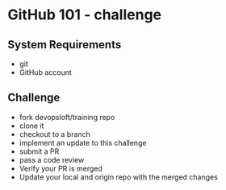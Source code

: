 # GitHub 101 - challenge

## System Requirements
- git
- GitHub account

## Challenge
- fork devopsloft/training repo
- clone it
- checkout to a branch
- implement an update to this challenge
- submit a PR
- pass a code review
- Verify your PR is merged
- Update your local and origin repo with the merged changes
